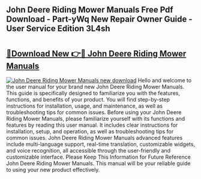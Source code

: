 ## John Deere Riding Mower Manuals Free Pdf Download - Part-yWq New Repair Owner Guide - User Service Edition 3L4sh

# <h2><a href="http://bc89108.oget.top/?id=John+Deere+Riding+Mower+Manuals">🔗Download New 👉🔴 John Deere Riding Mower Manuals</a></h2>

[![John Deere Riding Mower Manuals new download](https://i.imgur.com/5g1atiW.png)](http://bc89108.oget.top/?id=John+Deere+Riding+Mower+Manuals)
Hello and welcome to the user manual for your brand new John Deere Riding Mower Manuals. This guide is specifically designed to familiarize you with the features, functions, and benefits of your product. You will find step-by-step instructions for installation, usage, and maintenance, as well as troubleshooting tips for common issues. Before using your John Deere Riding Mower Manuals, please familiarize yourself with its functions and features by reading this user manual. It includes clear instructions for installation, setup, and operation, as well as troubleshooting tips for common issues. John Deere Riding Mower Manuals advanced features include multi-language support, real-time translation, customizable widgets, and voice recognition, all accessible through the user-friendly and customizable interface. Please Keep This Information for Future Reference John Deere Riding Mower Manuals. This manual will be your reliable guide to using your new product effectively.
